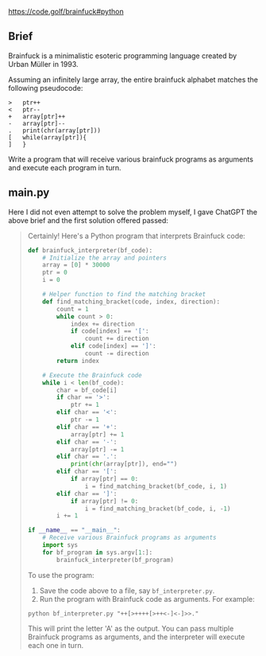https://code.golf/brainfuck#python

## Brief

Brainfuck is a minimalistic esoteric programming language created by Urban Müller in 1993.

Assuming an infinitely large array, the entire brainfuck alphabet matches the following pseudocode:

```
>	ptr++
<	ptr--
+	array[ptr]++
-	array[ptr]--
.	print(chr(array[ptr]))
[	while(array[ptr]){
]	}
```

Write a program that will receive various brainfuck programs as arguments and execute each program in turn.

## main.py

Here I did not even attempt to solve the problem myself, I gave ChatGPT the above brief and the first solution offered passed:

> Certainly! Here's a Python program that interprets Brainfuck code:
> 
> ```python
> def brainfuck_interpreter(bf_code):
>     # Initialize the array and pointers
>     array = [0] * 30000
>     ptr = 0
>     i = 0
> 
>     # Helper function to find the matching bracket
>     def find_matching_bracket(code, index, direction):
>         count = 1
>         while count > 0:
>             index += direction
>             if code[index] == '[':
>                 count += direction
>             elif code[index] == ']':
>                 count -= direction
>         return index
> 
>     # Execute the Brainfuck code
>     while i < len(bf_code):
>         char = bf_code[i]
>         if char == '>':
>             ptr += 1
>         elif char == '<':
>             ptr -= 1
>         elif char == '+':
>             array[ptr] += 1
>         elif char == '-':
>             array[ptr] -= 1
>         elif char == '.':
>             print(chr(array[ptr]), end="")
>         elif char == '[':
>             if array[ptr] == 0:
>                 i = find_matching_bracket(bf_code, i, 1)
>         elif char == ']':
>             if array[ptr] != 0:
>                 i = find_matching_bracket(bf_code, i, -1)
>         i += 1
> 
> if __name__ == "__main__":
>     # Receive various Brainfuck programs as arguments
>     import sys
>     for bf_program in sys.argv[1:]:
>         brainfuck_interpreter(bf_program)
> ```
> 
> To use the program:
> 
> 1. Save the code above to a file, say `bf_interpreter.py`.
> 2. Run the program with Brainfuck code as arguments. For example:
> ```
> python bf_interpreter.py "++[>++++[>++<-]<-]>>."
> ```
> 
> This will print the letter 'A' as the output. You can pass multiple Brainfuck programs as arguments, and the interpreter will execute each one in turn.